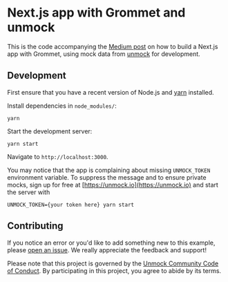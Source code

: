# Next.js app with Grommet and unmock

This is the code accompanying the [Medium post](https://medium.com/@meeshkan/c502f099a086) on how to build a Next.js app with Grommet, using mock data from [unmock](https://unmock.io) for development.

## Development

First ensure that you have a recent version of Node.js and [yarn](https://yarnpkg.com/en/) installed.

Install dependencies in `node_modules/`:

```
yarn
```

Start the development server:

```
yarn start
```

Navigate to `http://localhost:3000`.

You may notice that the app is complaining about missing `UNMOCK_TOKEN` environment variable. To suppress the message and to ensure private mocks, sign up for free at [https://unmock.io](https://unmock.io) and start the server with

```
UNMOCK_TOKEN={your token here} yarn start
```

## Contributing

If you notice an error or you'd like to add something new to this example, please [open an issue](https://github.com/unmock/next-grommet-example/issues). We really appreciate the feedback and support! 

Please note that this project is governed by the [Unmock Community Code of Conduct](https://github.com/unmock/code-of-conduct). By participating in this project, you agree to abide by its terms.
